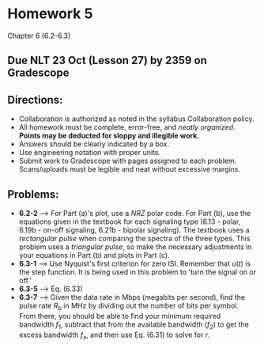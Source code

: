 # Homework 5

Chapter 6 (6.2-6.3)

## Due NLT 23 Oct (Lesson 27) by 2359 on Gradescope

## Directions: 
- Collaboration is authorized as noted in the syllabus Collaboration policy. 
- All homework must be complete, error-free, and _neatly organized_. **Points may be deducted for sloppy and illegible work.** 
- Answers should be clearly indicated by a box.
- Use engineering notation with proper units.
- Submit work to Gradescope with pages assigned to each problem. Scans/uploads must be legible and neat without excessive margins.

## Problems:
- **6.2-2** --> For Part (a)'s plot, use a _NRZ_ polar code. For Part (b), use the equations given in the textbook for each signaling type (6.13 - polar, 6.19b - on-off signaling, 6.21b - bipolar signaling). The textbook uses a _rectangular pulse_ when comparing the spectra of the three types. This problem uses a _triangular pulse_, so make the necessary adjustments in your equations in Part (b) and plots in Part (c).
- **6.3-1** --> Use Nyquist's first criterion for zero ISI. Remember that $u(t)$ is the step function. It is being used in this problem to 'turn the signal on or off.'
- **6.3-5** --> Eq. (6.33)
- **6.3-7** --> Given the data rate in Mbps (megabits per second), find the pulse rate $R_b$ in MHz by dividing out the number of bits per symbol. From there, you should be able to find your minimum required bandwidth $f_1$, subtract that from the available bandwidth ($f_2$) to get the excess bandwidth $f_x$, and then use Eq. (6.31) to solve for $r$.